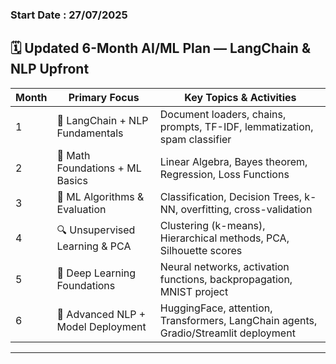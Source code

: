 ### Start Date : 27/07/2025
## 🗓️ Updated 6-Month AI/ML Plan — LangChain & NLP Upfront

| Month | Primary Focus                    | Key Topics & Activities                                                                 |
|-------|----------------------------------|------------------------------------------------------------------------------------------|
| 1     | 💬 LangChain + NLP Fundamentals  | Document loaders, chains, prompts, TF-IDF, lemmatization, spam classifier               |
| 2     | 🔢 Math Foundations + ML Basics  | Linear Algebra, Bayes theorem, Regression, Loss Functions                               |
| 3     | 🧠 ML Algorithms & Evaluation     | Classification, Decision Trees, k-NN, overfitting, cross-validation                    |
| 4     | 🔍 Unsupervised Learning & PCA   | Clustering (k-means), Hierarchical methods, PCA, Silhouette scores                     |
| 5     | 🧬 Deep Learning Foundations      | Neural networks, activation functions, backpropagation, MNIST project                  |
| 6     | 🚀 Advanced NLP + Model Deployment | HuggingFace, attention, Transformers, LangChain agents, Gradio/Streamlit deployment    |

---

